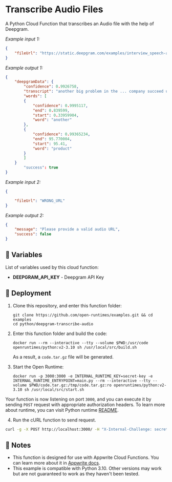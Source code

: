# Transcribe Audio Files

A Python Cloud Function that transcribes an Audio file with the help of Deepgram.

_Example input 1:_

```json
{
    "fileUrl": "https://static.deepgram.com/examples/interview_speech-analytics.wav"
}
```

_Example output 1:_

```json
{
	"deepgramData": {
	    "confidence": 0.9926758,
	    "transcript": "another big problem in the ... company succeed using this product",
	    "words": [
		{
		    "confidence": 0.9995117,
		    "end": 0.839599,
		    "start": 0.33959904,
		    "word": "another"
		},
		{
		    "confidence": 0.99365234,
		    "end": 95.770004,
		    "start": 95.41,
		    "word": "product"
		}
	    ]
	}
        "success": true
}
```

_Example input 2:_

```json
{

    "fileUrl": "WRONG_URL"
}
```

_Example output 2:_

```json
{
	"message": "Please provide a valid audio URL",
	"success": false
}
```

## 📝 Variables

List of variables used by this cloud function:

- **DEEPGRAM_API_KEY** - Deepgram API Key

## 🚀 Deployment

1. Clone this repository, and enter this function folder:

    ```shell
    git clone https://github.com/open-runtimes/examples.git && cd examples
    cd python/deepgram-transcribe-audio
    ```

2. Enter this function folder and build the code:

    ```shell
    docker run --rm --interactive --tty --volume $PWD:/usr/code openruntimes/python:v2-3.10 sh /usr/local/src/build.sh
    ```

    As a result, a `code.tar.gz` file will be generated.

3. Start the Open Runtime:

    ```shell
    docker run -p 3000:3000 -e INTERNAL_RUNTIME_KEY=secret-key -e INTERNAL_RUNTIME_ENTRYPOINT=main.py --rm --interactive --tty --volume $PWD/code.tar.gz:/tmp/code.tar.gz:ro openruntimes/python:v2-3.10 sh /usr/local/src/start.sh
    ```

Your function is now listening on port `3000`, and you can execute it by sending `POST` request with appropriate authorization headers. To learn more about runtime, you can visit Python runtime [README](https://github.com/open-runtimes/open-runtimes/tree/main/runtimes/python-3.10).

4. Run the cURL function to send request.
```bash
curl -g -X POST http://localhost:3000/ -H "X-Internal-Challenge: secret-key" -H "Content-type: application/json" -d '{"payload":"{\"fileUrl\":\"https://static.deepgram.com/examples/interview_speech-analytics.wav\"}","variables":{"DEEPGRAM_API_KEY":"<YOUR_API_KEY>"}}'
```

## 📝 Notes

- This function is designed for use with Appwrite Cloud Functions. You can learn more about it in [Appwrite docs](https://appwrite.io/docs/functions).
- This example is compatible with Python 3.10. Other versions may work but are not guaranteed to work as they haven't been tested.
